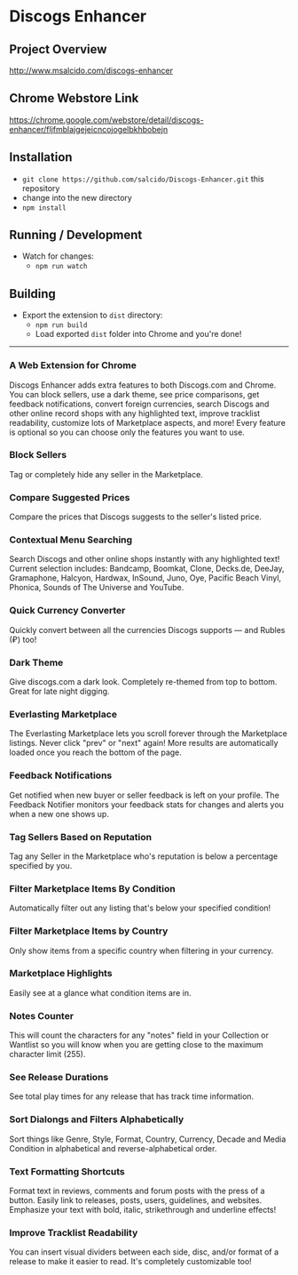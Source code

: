 # Discogs Enhancer

## Project Overview
<http://www.msalcido.com/discogs-enhancer>

## Chrome Webstore Link
<https://chrome.google.com/webstore/detail/discogs-enhancer/fljfmblajgejeicncojogelbkhbobejn>

## Installation

* `git clone https://github.com/salcido/Discogs-Enhancer.git` this repository
* change into the new directory
* `npm install`

## Running / Development

* Watch for changes:
  * `npm run watch`

## Building
* Export the extension to `dist` directory:
  * `npm run build`
  * Load exported `dist` folder into Chrome and you're done!


***


### A Web Extension for Chrome

Discogs Enhancer adds extra features to both Discogs.com and Chrome. You can block sellers, use a dark theme, see price comparisons, get feedback notifications, convert foreign currencies, search Discogs and other online record shops with any highlighted text, improve tracklist readability, customize lots of Marketplace aspects, and more! Every feature is optional so you can choose only the features you want to use.

### Block Sellers

Tag or completely hide any seller in the Marketplace.

### Compare Suggested Prices

Compare the prices that Discogs suggests to the seller's listed price.

### Contextual Menu Searching

Search Discogs and other online shops instantly with any highlighted text! Current selection includes: Bandcamp, Boomkat, Clone, Decks.de, DeeJay, Gramaphone, Halcyon, Hardwax, InSound, Juno, Oye, Pacific Beach Vinyl, Phonica, Sounds of The Universe and YouTube.

### Quick Currency Converter

Quickly convert between all the currencies Discogs supports — and Rubles (₽) too!


### Dark Theme

Give discogs.com a dark look. Completely re-themed from top to bottom. Great for late night digging.

### Everlasting Marketplace

The Everlasting Marketplace lets you scroll forever through the Marketplace listings. Never click "prev" or "next" again! More results are automatically loaded once you reach the bottom of the page.

### Feedback Notifications

Get notified when new buyer or seller feedback is left on your profile. The Feedback Notifier monitors your feedback stats for changes and alerts you when a new one shows up.

### Tag Sellers Based on Reputation

Tag any Seller in the Marketplace who's reputation is below a percentage specified by you.


### Filter Marketplace Items By Condition

Automatically filter out any listing that's below your specified condition!

### Filter Marketplace Items by Country

Only show items from a specific country when filtering in your currency.

### Marketplace Highlights

Easily see at a glance what condition items are in.

### Notes Counter

This will count the characters for any "notes" field in your Collection or Wantlist so you will know when you are getting close to the maximum character limit (255).

### See Release Durations

See total play times for any release that has track time information.

### Sort Dialongs and Filters Alphabetically

Sort things like Genre, Style, Format, Country, Currency, Decade and Media Condition in alphabetical and reverse-alphabetical order.

### Text Formatting Shortcuts

Format text in reviews, comments and forum posts with the press of a button. Easily link to releases, posts, users, guidelines, and websites. Emphasize your text with bold, italic, strikethrough and underline effects!

### Improve Tracklist Readability

You can insert visual dividers between each side, disc, and/or format of a release to make it easier to read. It's completely customizable too!
